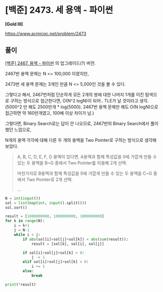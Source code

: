 # [백준] 2473. 세 용액 - 파이썬

**[Gold III]**



https://www.acmicpc.net/problem/2473



## 풀이

[[백준] 2467. 용액 - 파이썬](https://www.acmicpc.net/problem/2467) 의 업그레이드(?) 버전.

2467번 용액 문제는 N <= 100,000 이였지만,

2473번 세 용액 문제는 3개인 만큼 N <= 5,000인 것을 볼 수 있다.

그렇다고 해서, 2467번처럼 단순하게 모든 2개의 쌍에 대한 나머지 1개를 이진 탐색으로 구하는 방식으로 접근한다면, O(N^2 logN)이 되어.. TLE가 날 것이라고 생각. (5000^2 만 해도 2500만개 * log(5000). 2467번 용액 문제만 해도 O(N logN)으로 접근하면 약 160만개였고, 100배 이상 차이가 남.)

그렇다면, Binary Search로는 답이 안 나오므로, 2467번의 Binary Search에서 풀이했던 느낌으로,

N개의 용액 각각에 대해 다른 두 개의 용액을 Two Pointer로 구하는 방식으로 생각해 보았다.

> A, B, C, D, E, F, G 용액이 있다면, A용액과 함께 특성값을 0에 가깝게 만들 수 있는 두 용액을 B~G 중에서 Two Pointer를 이용해 2개 선택.
>
> 마찬가지로 B용액과 함께 특성값을 0에 가깝게 만들 수 있는 두 용액을 C~G 중에서 Two Pointer로 2개 선택.
>
> ...



```python
N = int(input())
sol = list(map(int, input().split()))
sol.sort()

result = [1000000000, 1000000000, 1000000000]
for k in range(N):
    i = k+1
    j = N-1
    while i < j:
        if abs(sol[i]+sol[j]+sol[k]) < abs(sum(result)):
            result = [sol[k], sol[i], sol[j]]

        if sol[i]+sol[j]+sol[k] > 0:
            j -= 1
        elif sol[i]+sol[j]+sol[k] < 0:
            i += 1
        else:
            break

print(*result)
```

